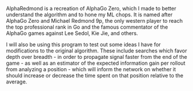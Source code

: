 AlphaRedmond is a recreation of AlphaGo Zero, which I made to better understand the algorithm and to hone my ML chops. It is named after AlphaGo Zero and Michael Redmond 9p, the only western player to reach the top professional rank in Go and the famous commentator of the AlphaGo games against Lee Sedol, Kie Jie, and others.

I will also be using this program to test out some ideas I have for modifications to the original algorithm. These include searches which favor depth over breadth - in order to propagate signal faster from the end of the game - as well as an estimator of the expected information gain per rollout from analyzing a position - which will inform the network on whether it should increase or decrease the time spent on that position relative to the average.

